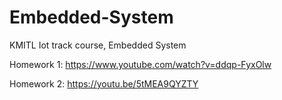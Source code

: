# Embedded-System
KMITL Iot track course, Embedded System 

Homework 1:
https://www.youtube.com/watch?v=ddqp-FyxOlw

Homework 2:
https://youtu.be/5tMEA9QYZTY
